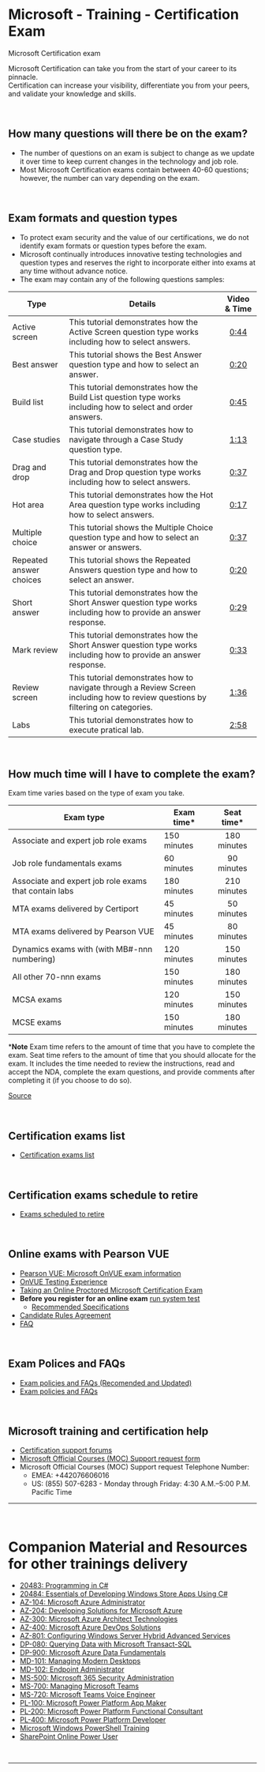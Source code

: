 # Microsoft - Training - Certification Exam
Microsoft Certification exam

Microsoft Certification can take you from the start of your career to its pinnacle.   
Certification can increase your visibility, differentiate you from your peers, and validate your knowledge and skills.

<br/>


## How many questions will there be on the exam?
 * The number of questions on an exam is subject to change as we update it over time to keep current changes in the technology and job role. 
 * Most Microsoft Certification exams contain between 40-60 questions; however, the number can vary depending on the exam.

<br/>


## Exam formats and question types
 * To protect exam security and the value of our certifications, we do not identify exam formats or question types before the exam.
 * Microsoft continually introduces innovative testing technologies and question types and reserves the right to incorporate either into exams at any time without advance notice. 
 * The exam may contain any of the following questions samples:
 
 | Type | Details | Video & Time|
 | --- | --- | :---: |
 | Active screen | This tutorial demonstrates how the Active Screen question type works including how to select answers. | [0:44](https://github.com/rramoscabral/Microsoft-Training-CertificationExams/blob/master/Videos/01.%20Microsoft%20Certification%20Exam%20Active%20Screen%20Tutorial.mp4?raw=true) |
 | Best answer | This tutorial shows the Best Answer question type and how to select an answer. | [0:20](https://github.com/rramoscabral/Microsoft-Training-CertificationExams/blob/master/Videos/02.%20Microsoft%20Certification%20Exam%20Best%20Answer%20Tutorial.mp4?raw=true) |
 | Build list | This tutorial demonstrates how the Build List question type works including how to select and order answers. | [0:45](https://github.com/rramoscabral/Microsoft-Training-CertificationExams/blob/master/Videos/03.%20Microsoft%20Certification%20Exam%20Build%20List%20Tutorial.mp4?raw=true) |
 | Case studies | This tutorial demonstrates how to navigate through a Case Study question type. | [1:13](https://github.com/rramoscabral/Microsoft-Training-CertificationExams/blob/master/Videos/04.%20Microsoft%20Certification%20Exam%20Case%20Study%20Tutorial.mp4?raw=true) |
 | Drag and drop | This tutorial demonstrates how the Drag and Drop question type works including how to select answers. | [0:37](https://github.com/rramoscabral/Microsoft-Training-CertificationExams/blob/master/Videos/05.%20Microsoft%20Certification%20Exam%20Drag%20and%20Drop%20Tutorial.mp4?raw=true) |
 | Hot area | This tutorial demonstrates how the Hot Area question type works including how to select answers. | [0:17](https://github.com/rramoscabral/Microsoft-Training-CertificationExams/blob/master/Videos/06.%20Microsoft%20Certification%20Exam%20Hot%20Area%20Tutorial.mp4?raw=true) |
 | Multiple choice | This tutorial shows the Multiple Choice question type and how to select an answer or answers. | [0:37](https://github.com/rramoscabral/Microsoft-Training-CertificationExams/blob/master/Videos/07.%20Microsoft%20Certification%20Exam%20Multiple%20Choice%20Tutorial.mp4?raw=true) |
 | Repeated answer choices | This tutorial shows the Repeated Answers question type and how to select an answer. | [0:20](https://github.com/rramoscabral/Microsoft-Training-CertificationExams/blob/master/Videos/08.%20Microsoft%20Certification%20Exam%20Repeated%20Answers%20Question%20Tutorial.mp4?raw=true) |
 | Short answer | This tutorial demonstrates how the Short Answer question type works including how to provide an answer response. | [0:29](https://github.com/rramoscabral/Microsoft-Training-CertificationExams/blob/master/Videos/09.%20Microsoft%20Certification%20Exam%20Short%20Answer%20Tutorial.mp4?raw=true) |
 | Mark review | This tutorial demonstrates how the Short Answer question type works including how to provide an answer response. | [0:33](https://github.com/rramoscabral/Microsoft-Training-CertificationExams/blob/master/Videos/10.%20Microsoft%20Certification%20Exam%20Mark%20for%20Review%20Tutorial.mp4?raw=true) |
 | Review screen | This tutorial demonstrates how to navigate through a Review Screen including how to review questions by filtering on categories. | [1:36](https://github.com/rramoscabral/Microsoft-Training-CertificationExams/blob/master/Videos/11.%20Microsoft%20Certification%20Exam%20Review%20Screen%20Tutorial.mp4?raw=true) |
 | Labs | This tutorial demonstrates how to execute pratical lab. | [2:58](https://github.com/rramoscabral/Microsoft---Training---Certification-Exam/blob/master/Videos/12.%20Microsoft%20Certification%20Exam%20Labs.mp4?raw=true) |
    
<br/>


## How much time will I have to complete the exam?
Exam time varies based on the type of exam you take.

| Exam type | Exam time* | Seat time* |
| --- | --- | :---: |
| Associate and expert job role exams  | 	150 minutes  | 	180 minutes |
| Job role fundamentals exams  | 	60 minutes |  	90 minutes |
| Associate and expert job role exams that contain labs  | 	180 minutes  | 	210 minutes |
| MTA exams delivered by Certiport  | 	45 minutes  | 	50 minutes |
| MTA exams delivered by Pearson VUE  | 	45 minutes  | 	80 minutes |
| Dynamics exams with (with MB#-nnn numbering)  | 	120 minutes  | 	150 minutes |
| All other 70-nnn exams  | 	150 minutes  | 	180 minutes |
| MCSA exams  | 	120 minutes  | 	150 minutes |
| MCSE exams  | 	150 minutes  | 	180 minutes |

***Note** Exam time refers to the amount of time that you have to complete the exam. Seat time refers to the amount of time that you should allocate for the exam. It includes the time needed to review the instructions, read and accept the NDA, complete the exam questions, and provide comments after completing it (if you choose to do so).

[Source](https://docs.microsoft.com/en-us/learn/certifications/certification-exam-policies) 

<br/>


## Certification exams list
* [Certification exams list](https://www.microsoft.com/en-us/learning/exam-list.aspx)

<br/>


## Certification exams schedule to retire
* [Exams scheduled to retire](https://www.microsoft.com/en-us/learning/retired-certification-exams.aspx)

<br/>


## Online exams with Pearson VUE
* [Pearson VUE: Microsoft OnVUE exam information](https://home.pearsonvue.com/Clients/Microsoft/Online-proctored.aspx)
* [OnVUE Testing Experience](https://youtu.be/Gm1PqdbwBP0)
* [Taking an Online Proctored Microsoft Certification Exam](https://youtu.be/RI9XxzY7ePk)
* **Before you register for an online exam** [run system test](https://service.proctorcam.com/system_test?customer=pearson_vue&clientcode=MICROSOFT)
    * [Recommended Specifications](https://home.pearsonvue.com/op/OnVUE-min-specs-Network-Admin-Requirements)
*  [Candidate Rules Agreement](https://www.pearsonvue.com/rp/rp_candidate_rules_agreement.pdf)
* [FAQ](https://docs.microsoft.com/en-us/learn/certifications/online-exams)

<br/>

## Exam Polices and FAQs
* [Exam policies and FAQs (Recomended and Updated)](https://docs.microsoft.com/en-us/learn/certifications/certification-exam-policies)
* [Exam policies and FAQs](https://www.microsoft.com/en-us/learning/certification-exam-policies.aspx)

<br/>


## Microsoft training and certification help
 * [Certification support forums](https://aka.ms/MCPForum)
 * [Microsoft Official Courses (MOC) Support request form](https://support.microsoft.com/en-us/supportrequestform/a62bfdd8-695f-f1d0-3dbc-e42e79a78641?SL=en&SC=US)
 * Microsoft Official Courses (MOC) Support request Telephone Number: 
    * EMEA: +442076606016 
    * US: (855) 507-6283 - Monday through Friday: 4:30 A.M.–5:00 P.M. Pacific Time


---

<br/>

<a id="othergeneraltraining" />

# Companion Material and Resources for other trainings delivery

- [20483: Programming in C#](https://github.com/rramoscabral/20483---Training---Programming-in-C-Sharp)
- [20484: Essentials of Developing Windows Store Apps Using C#](https://github.com/rramoscabral/20484---Training---Essentials-of-Developing-Windows-Store-Apps-Using-C-Sharp)
- [AZ-104: Microsoft Azure Administrator](https://az-104.rramoscabral.com/)
- [AZ-204: Developing Solutions for Microsoft Azure](https://az-204.rramoscabral.com/)
- [AZ-300: Microsoft Azure Architect Technologies](http://az-300.rramoscabral.com/)
- [AZ-400: Microsoft Azure DevOps Solutions](https://az-400.rramoscabral.com/)
- [AZ-801: Configuring Windows Server Hybrid Advanced Services](https://az-801.rramoscabral.com)
- [DP-080: Querying Data with Microsoft Transact-SQL](https://dp-080.rramoscabral.com/)
- [DP-900: Microsoft Azure Data Fundamentals](https://dp-900.rramoscabral.com)
- [MD-101: Managing Modern Desktops](https://md-101.rramoscabral.com/)
- [MD-102: Endpoint Administrator](https://md-102.rramoscabral.com/)
- [MS-500: Microsoft 365 Security Administration](https://github.com/rramoscabral/MS-500---Training---Microsoft-365-Security-Administration)
- [MS-700: Managing Microsoft Teams](https://ms-700.rramoscabral.com/)
- [MS-720: Microsoft Teams Voice Engineer](https://ms-720.rramoscabral.com/)
- [PL-100: Microsoft Power Platform App Maker](https://pl-100.rramoscabral.com)
- [PL-200: Microsoft Power Platform Functional Consultant](https://pl-200.rramoscabral.com)
- [PL-400: Microsoft Power Platform Developer](https://pl-400.rramoscabral.com)
- [Microsoft Windows PowerShell Training](https://github.com/rramoscabral/MSPowerShell---Training---Microsoft-Windows-PowerShell)
- [SharePoint Online Power User](http://msspopoweruser.rramoscabral.com/)

<br/>

---
